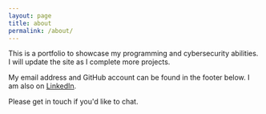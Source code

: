 ```yaml
---
layout: page
title: about
permalink: /about/
---
```


This is a portfolio to showcase my programming and cybersecurity abilities. I will update the site as I complete more projects.

My email address and GitHub account can be found in the footer below. I am also on [LinkedIn](https://www.linkedin.com/in/julian-delorenzo/).

Please get in touch if you'd like to chat.
